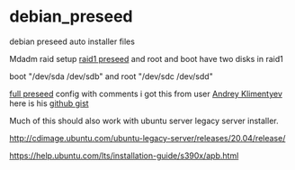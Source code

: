# debian_preseed
debian preseed auto installer files



 Mdadm raid setup [raid1 preseed](raid1_preseed)
 and root and boot have two disks in raid1

boot "/dev/sda /dev/sdb" and root "/dev/sdc /dev/sdd" 








 [full preseed](full_preseed) config with comments i got this from user  [ Andrey Klimentyev ](https://github.com/zuzzas?tab=repositories)
here is his  [github gist](https://gist.github.com/zuzzas/a1695344162ac7fa124e15855ce0768f)






Much of this should also work with ubuntu server legacy server installer. 


http://cdimage.ubuntu.com/ubuntu-legacy-server/releases/20.04/release/

https://help.ubuntu.com/lts/installation-guide/s390x/apb.html

